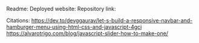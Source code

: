 Readme:
    Deployed website: 
    Repository link: 

Citations:
    https://dev.to/devggaurav/let-s-build-a-responsive-navbar-and-hamburger-menu-using-html-css-and-javascript-4gci
    https://alvarotrigo.com/blog/javascript-slider-how-to-make-one/  
